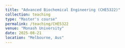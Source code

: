 ```yaml
---
title: "Advanced Biochemical Engineering (CHE5322)"
collection: teaching
type: "Master's course"
permalink: /teaching/CHE5322
venue: "Monash University"
date: 2025-08-21
location: "Melbourne, Aus"
---
```

